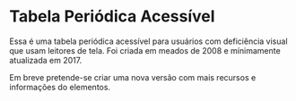 # Tabela Periódica Acessível

Essa é uma tabela periódica acessível para usuários com deficiência visual que usam leitores de tela. Foi criada em meados de 2008 e mínimamente atualizada em 2017.

Em breve pretende-se criar uma nova versão com mais recursos e informações do elementos.
